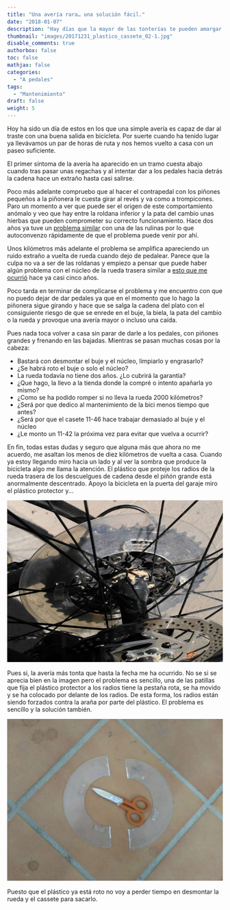 ```yaml
---
title: "Una avería rara… una solución fácil."
date: "2018-01-07"
description: "Hay días que la mayor de las tonterías te pueden amargar una salida..."
thumbnail: "images/20171231_plastico_cassete_02-1.jpg"
disable_comments: true
authorbox: false
toc: false
mathjax: false
categories:
  - "A pedales"
tags:
  - "Mantenimiento"
draft: false
weight: 5
---
```

Hoy ha sido un día de estos en los que una simple avería es capaz de dar al traste con una buena salida en bicicleta. Por suerte cuando ha tenido lugar ya llevávamos un par de horas de ruta y nos hemos vuelto a casa con un paseo suficiente.

El primer síntoma de la avería ha aparecido en un tramo cuesta abajo cuando tras pasar unas regachas y al intentar dar a los pedales hacia detrás la cadena hace un extraño hasta casi salirse.

Poco más adelante compruebo que al hacer el contrapedal con los piñones pequeños a la piñonera le cuesta girar al revés y va como a trompicones. Paro un momento a ver que puede ser el origen de este comportamiento anómalo y veo que hay entre la roldana inferior y la pata del cambio unas hierbas que pueden comprometer su correcto funcionamiento. Hace dos años ya tuve un [problema similar][1] con una de las rulinas por lo que autoconvenzo rápidamente de que el problema puede venir por ahí.

Unos kilómetros más adelante el problema se amplifica apareciendo un ruido extraño a vuelta de rueda cuando dejo de pedalear. Parece que la culpa no va a ser de las roldanas y empiezo a pensar que puede haber algún problema con el núcleo de la rueda trasera similar a [esto que me ocurrió][2] hace ya casi cinco años.

Poco tarda en terminar de complicarse el problema y me encuentro con que no puedo dejar de dar pedales ya que en el momento que lo hago la piñonera sigue girando y hace que se salga la cadena del plato con el consiguiente riesgo de que se enrede en el buje, la biela, la pata del cambio o la rueda y provoque una avería mayor o incluso una caída.

Pues nada toca volver a casa sin parar de darle a los pedales, con piñones grandes y frenando en las bajadas. Mientras se pasan muchas cosas por la cabeza:

  * Bastará con desmontar el buje y el núcleo, limpiarlo y engrasarlo?
  * ¿Se habrá roto el buje o solo el núcleo?
  * La rueda todavía no tiene dos años. ¿Lo cubrirá la garantía?
  * ¿Que hago, la llevo a la tienda donde la compré o intento apañarla yo mismo?
  * ¿Como se ha podido romper si no lleva la rueda 2000 kilómetros?
  * ¿Será por que dedico al mantenimiento de la bici menos tiempo que antes?
  * ¿Será por que el casete 11-46 hace trabajar demasiado al buje y el núcleo
  * ¿Le monto un 11-42 la próxima vez para evitar que vuelva a ocurrir?

En fin, todas estas dudas y seguro que alguna más que ahora no me acuerdo, me asaltan los menos de diez kilómetros de vuelta a casa. Cuando ya estoy llegando miro hacia un lado y al ver la sombra que produce la bicicleta algo me llama la atención. El plástico que proteje los radios de la rueda trasera de los descuelgues de cadena desde el piñón grande está anormalmente descentrado. Apoyo la bicicleta en la puerta del garaje miro el plástico protector y...

![cassete][3]

Pues si, la avería más tonta que hasta la fecha me ha ocurrido. No se si se aprecia bien en la imagen pero el problema es sencillo, una de las patillas que fija el plástico protector a los radios tiene la pestaña rota, se ha movido y se ha colocado por delante de los radios. De esta forma, los radios están siendo forzados contra la araña por parte del plástico. El problema es sencillo y la solución también.

![cassete][4]

Puesto que el plástico ya está roto no voy a perder tiempo en desmontar la rueda y el cassete para sacarlo.

 [1]: /avería-de-las-roldanas-del-cambio/
 [2]: /avería-en-el-núcleo-shimano-fh-m475/
 [3]: /images/20171231_plastico_cassete_01.jpg
 [4]: /images/20171231_plastico_cassete_03.jpg